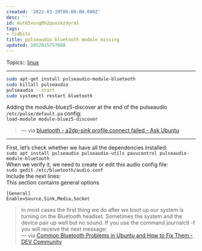 ```yaml
---
created: '2022-03-29T00:00:00.000Z'
desc: ''
id: mut65xusg0h2quvskzdyral
tags:
- tidbits
title: pulseaudio bluetooth module missing
updated: 1652815757668
---
```

   
Topics::  [linux](../topics/linux.md)   
   
   
---   
   
```bash
sudo apt-get install pulseaudio-module-bluetooth
sudo killall pulseaudio
pulseaudio --start
sudo systemctl restart bluetooth
```
   
   
Adding the module-bluez5-discover at the end of the pulseaudio `/etc/pulse/default.pa` config:   
`load-module module-bluez5-discover`   
   
> — via [bluetooth - a2dp-sink profile connect failed - Ask Ubuntu](https://askubuntu.com/questions/1172000/a2dp-sink-profile-connect-failed)   
   
   
---   
   
First, let’s check whether we have all the dependencies installed:   
`sudo apt install pulseaudio pulseaudio-utils pavucontrol pulseaudio-module-bluetooth`   
When we verify it, we need to create or edit this audio config file:   
`sudo gedit /etc/bluetooth/audio.conf`   
Include the next lines:   
This section contains general options   
   
```
[General]
Enable=Source,Sink,Media,Socket
```
   
   
> In most cases the first thing we do after we boot up our system is turning on the Bluetooth headset. Sometimes the system and the device pair up well but no sound. If you use the command journalctl -f you will receive the next message:   
> — via [Common Bluetooth Problems in Ubuntu and How to Fix Them - DEV Community](https://dev.to/campbelljones74/common-bluetooth-problems-in-ubuntu-and-how-to-fix-them-18b5)